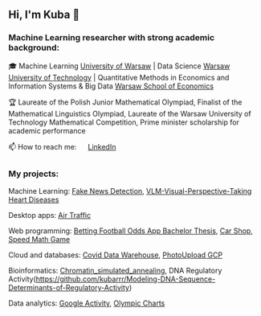 ## Hi, I'm Kuba 👋

### Machine Learning researcher with strong academic background: 
🎓 Machine Learning [University of Warsaw](https://www.mimuw.edu.pl/pl/studia/machine-learning-nowy-kierunek-na-studiach-ii-stopnia/) | Data Science [Warsaw University of Technology](https://ww2.mini.pw.edu.pl/) | Quantitative Methods in Economics and Information Systems & Big Data [Warsaw School of Economics](https://www.sgh.waw.pl/en)

🏆 Laureate of the Polish Junior Mathematical Olympiad, Finalist of the Mathematical Linguistics Olympiad, Laureate of the Warsaw University of Technology Mathematical Competition, Prime minister scholarship for academic performance
 
📫 How to reach me:  <img src="https://github.com/eftakhairul/sticky-social-bar/blob/master/images/linkedin.png" height="15"> [LinkedIn](https://www.linkedin.com/in/jakub-rymarski/)
##
### My projects:
Machine Learning: [Fake News Detection](https://github.com/kubarrr/FAKE_NEWS_DETECTION), [VLM-Visual-Perspective-Taking](https://github.com/kubarrr/VLM-Visual-Perspective-Taking) [Heart Diseases](https://github.com/kubarrr/HEART_DISEASES_CLUSTERING)

Desktop apps: [Air Traffic](https://github.com/kubarrr/AIR_TRAFFIC)

Web programming: [Betting Football Odds App Bachelor Thesis](https://github.com/kubarrr/Betting-Odds-App), [Car Shop](https://github.com/kubarrr/Django-CarShop), [Speed Math Game](https://github.com/kubarrr/SPEED_MATH_GAME)

Cloud and databases: [Covid Data Warehouse](https://github.com/kubarrr/COVID_DATA_WAREHOUSE), [PhotoUpload GCP](https://github.com/kubarrr/PhotoUpload-Google-Cloud-App)

Bioinformatics: [Chromatin_simulated_annealing](https://github.com/kubarrr/Chromatin_simulated_annealing), DNA Regulatory Activity(https://github.com/kubarrr/Modeling-DNA-Sequence-Determinants-of-Regulatory-Activity)

Data analytics:
[Google Activity](https://github.com/kubarrr/GOOGLE_ACTIVITY_R_SHINY_APP), [Olympic Charts](https://github.com/kubarrr/OLYMPICS_CHARTS)
<!--
**kubarrr/kubarrr** is a ✨ _special_ ✨ repository because its `README.md` (this file) appears on your GitHub profile.

Here are some ideas to get you started:

- 🔭 I’m currently working on ...
- 🌱 I’m currently learning ...
- 👯 I’m looking to collaborate on ...
- 🤔 I’m looking for help with ...
- 💬 Ask me about ...
- 📫 How to reach me: ...
- 😄 Pronouns: ...
- ⚡ Fun fact: ...
-->

